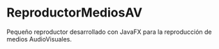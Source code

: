 # ReproductorMediosAV
Pequeño reproductor desarrollado con JavaFX para la reproducción de medios AudioVisuales.
